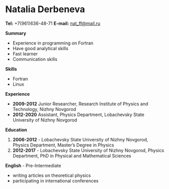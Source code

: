 # **Natalia Derbeneva**

**Tel:** +7(961)636-48-71           **E-mail:** nat_ff@mail.ru

**Summary** 
* Experience in programming on Fortran
* Have good analytical skills
* Fast learner
* Communication skills
    
**Skills** 
* Fortran
* Linux
    
**Experience** 
* **2009-2012** Junior Researcher, Research Institute of Physics and Technology, Nizhny Novgorod
* **2012-2020** Assistant, Physics Department, Lobachevsky State University of Nizhny Novgorod
       
**Education**
1. **2006-2012** - Lobachevsky State University of Nizhny Novgorod, Physics Department, Master’s Degree in Physics
2. **2012-2017** - Lobachevsky State University of Nizhny Novgorod, Physics Department, PhD in Physical and Mathematical Sciences
      
**English** - Pre-Intermediate
* writing articles on theoretical physics
* participating in international conferences
